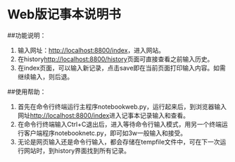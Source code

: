 # Web版记事本说明书  

##功能说明：  
1. 输入网址：[http://localhost:8800/index](http://localhost:8800/index)，进入网站。  
2. 在history[http://localhost:8800/history](http://localhost:8800/history)页面可直接查看之前输入历史。  
3. 在index页面，可以输入新记录，点击save即在当前页面打印输入内容。如需继续输入，则后退。  

##使用帮助：  
1. 首先在命令行终端运行主程序notebookweb.py，运行起来后，到浏览器输入网址[http://localhost:8800/index](http://localhost:8800/index)进入记事本记录输入和查看。  
2. 在命令行终端输入Ctrl+C退出后，进入等待命令行输入模式，用另一个终端运行客户端程序notebooknetc.py，即可如3w一般输入和接受。  
3. 无论是网页输入还是命令行输入，都会存储在tempfile文件中，可在下一次运行网站时，到history界面找到所有记录。
